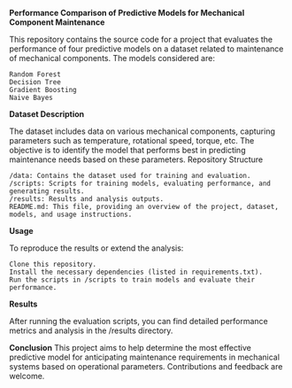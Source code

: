 **Performance Comparison of Predictive Models for Mechanical Component Maintenance**

This repository contains the source code for a project that evaluates the performance of four predictive models on a dataset related to maintenance of mechanical components. The models considered are:

    Random Forest
    Decision Tree
    Gradient Boosting
    Naive Bayes

**Dataset Description**

The dataset includes data on various mechanical components, capturing parameters such as temperature, rotational speed, torque, etc. The objective is to identify the model that performs best in predicting maintenance needs based on these parameters.
Repository Structure

    /data: Contains the dataset used for training and evaluation.
    /scripts: Scripts for training models, evaluating performance, and generating results.
    /results: Results and analysis outputs.
    README.md: This file, providing an overview of the project, dataset, models, and usage instructions.

**Usage**

To reproduce the results or extend the analysis:

    Clone this repository.
    Install the necessary dependencies (listed in requirements.txt).
    Run the scripts in /scripts to train models and evaluate their performance.

**Results**

After running the evaluation scripts, you can find detailed performance metrics and analysis in the /results directory.

**Conclusion**
This project aims to help determine the most effective predictive model for anticipating maintenance requirements in mechanical systems based on operational parameters. Contributions and feedback are welcome.
